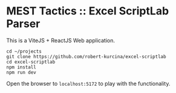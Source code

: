 # MEST Tactics :: Excel ScriptLab Parser

This is a ViteJS + ReactJS Web application. 

```
cd ~/projects
git clone https://github.com/robert-kurcina/excel-scriptlab
cd excel-scriptlab
npm install
npm run dev
```

Open the browser to `localhost:5172` to play with the functionality.




